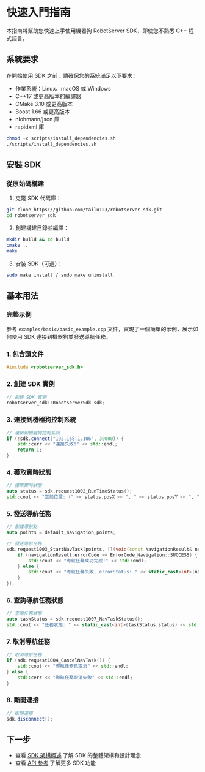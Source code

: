 # 快速入門指南

本指南將幫助您快速上手使用機器狗 RobotServer SDK，即使您不熟悉 C++ 程式語言。

## 系統要求

在開始使用 SDK 之前，請確保您的系統滿足以下要求：

- 作業系統：Linux、macOS 或 Windows
- C++17 或更高版本的編譯器
- CMake 3.10 或更高版本
- Boost 1.66 或更高版本
- nlohmann/json 庫
- rapidxml 庫

```bash
chmod +x scripts/install_dependencies.sh
./scripts/install_dependencies.sh
```

## 安裝 SDK

### 從原始碼構建

1. 克隆 SDK 代碼庫：

```bash
git clone https://github.com/tailu123/robotserver-sdk.git
cd robotserver_sdk
```

2. 創建構建目錄並編譯：

```bash
mkdir build && cd build
cmake ..
make
```

3. 安裝 SDK（可選）：

```bash
sudo make install / sudo make uninstall
```

## 基本用法

### 完整示例

參考 `examples/basic/basic_example.cpp` 文件，實現了一個簡單的示例，展示如何使用 SDK 連接到機器狗並發送導航任務。

### 1. 包含頭文件

```cpp
#include <robotserver_sdk.h>
```

### 2. 創建 SDK 實例

```cpp
// 創建 SDK 實例
robotserver_sdk::RobotServerSdk sdk;
```

### 3. 連接到機器狗控制系統

```cpp
// 連接到機器狗控制系統
if (!sdk.connect("192.168.1.106", 30000)) {
    std::cerr << "連接失敗!" << std::endl;
    return 1;
}
```

### 4. 獲取實時狀態

```cpp
// 獲取實時狀態
auto status = sdk.request1002_RunTimeStatus();
std::cout << "當前位置: (" << status.posX << ", " << status.posY << ", " << status.posZ << ")" << std::endl;
```

### 5. 發送導航任務

```cpp
// 創建導航點
auto points = default_navigation_points;

// 發送導航任務
sdk.request1003_StartNavTask(points, [](void(const NavigationResult& navigationResult)) {
    if (navigationResult.errorCode == ErrorCode_Navigation::SUCCESS) {
        std::cout << "導航任務成功完成!" << std::endl;
    } else {
        std::cout << "導航任務失敗, errorStatus: " << static_cast<int>(navigationResult.errorStatus) << std::endl;
    }
});
```

### 6. 查詢導航任務狀態

```cpp
// 查詢任務狀態
auto taskStatus = sdk.request1007_NavTaskStatus();
std::cout << "任務狀態: " << static_cast<int>(taskStatus.status) << std::endl;
```

### 7. 取消導航任務

```cpp
// 取消導航任務
if (sdk.request1004_CancelNavTask()) {
    std::cout << "導航任務已取消" << std::endl;
} else {
    std::cerr << "導航任務取消失敗" << std::endl;
}
```

### 8. 斷開連接

```cpp
// 斷開連接
sdk.disconnect();
```

## 下一步

- 查看 [SDK 架構概述](architecture.zh-TW.md) 了解 SDK 的整體架構和設計理念
- 查看 [API 參考](api_reference.zh-TW.md) 了解更多 SDK 功能
